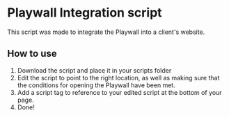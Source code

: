 # Playwall Integration script

This script was made to integrate the Playwall into a client's website.

## How to use

1. Download the script and place it in your scripts folder
2. Edit the script to point to the right location, as well as making sure that
   the conditions for opening the Playwall have been met.
3. Add a script tag to reference to your edited script at the bottom of your page.
4. Done!
